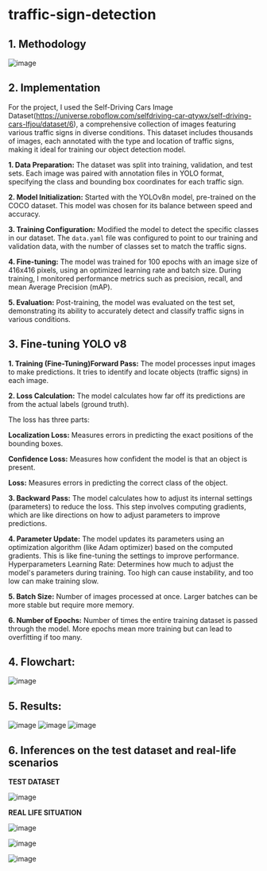# traffic-sign-detection

## 1. Methodology
![image](https://github.com/anant-c/traffic-sign-detection/assets/95924468/9b88c34c-0957-46b6-b946-a18e78deadb4)

## 2. Implementation

  For the project, I used the Self-Driving Cars Image Dataset(https://universe.roboflow.com/selfdriving-car-qtywx/self-driving-cars-lfjou/dataset/6), a comprehensive collection of images featuring various traffic signs in diverse conditions. This dataset includes thousands of images, each annotated with the type and location of traffic signs, making it ideal for training our object detection model.
  
**1. Data Preparation:** The dataset was split into training, validation, and test sets. Each image was paired with annotation files in YOLO format, specifying the class and bounding box coordinates for each traffic sign.

**2. Model Initialization:** Started with the YOLOv8n model, pre-trained on the COCO dataset. This model was chosen for its balance between speed and accuracy.

**3. Training Configuration:** Modified the model to detect the specific classes in our dataset. The `data.yaml` file was configured to point to our training and validation data, with the number of classes set to match the traffic signs.

**4. Fine-tuning:** The model was trained for 100 epochs with an image size of 416x416 pixels, using an optimized learning rate and batch size. During training, I monitored performance metrics such as precision, recall, and mean Average Precision (mAP).

**5. Evaluation:** Post-training, the model was evaluated on the test set, demonstrating its ability to accurately detect and classify traffic signs in various conditions.

## 3. Fine-tuning YOLO v8

**1. Training (Fine-Tuning)Forward Pass:** The model processes input images to make predictions. It tries to identify and locate objects (traffic signs) in each image.

**2. Loss Calculation:** The model calculates how far off its predictions are from the actual labels (ground truth). 

  The loss has three parts:
  
  **Localization Loss:** Measures errors in predicting the exact positions of the bounding boxes.
  
  **Confidence Loss:** Measures how confident the model is that an object is present.
  
  **Loss:** Measures errors in predicting the correct class of the object.
  
**3. Backward Pass:** The model calculates how to adjust its internal settings (parameters) to reduce the loss. This step involves computing gradients, which are like directions on how to adjust parameters to improve predictions. 

**4. Parameter Update:** The model updates its parameters using an optimization algorithm (like Adam optimizer) based on the computed gradients. This is like fine-tuning the settings to improve performance. Hyperparameters Learning Rate: Determines how much to adjust the model's parameters during training. Too high can cause instability, and too low can make training slow.

**5. Batch Size:** Number of images processed at once. Larger batches can be more stable but require more memory.

**6. Number of Epochs:** Number of times the entire training dataset is passed through the model. More epochs mean more training but can lead to overfitting if too many.

## 4. Flowchart:

![image](https://github.com/anant-c/traffic-sign-detection/assets/95924468/7b3abe61-07b8-4449-b6f6-891bf4c5b501)

## 5. Results:

![image](https://github.com/anant-c/traffic-sign-detection/assets/95924468/18fdda75-9292-40ef-95ba-5f930403bfad)   ![image](https://github.com/anant-c/traffic-sign-detection/assets/95924468/9fd3d0c6-8177-478c-9eb1-219b3923d32a) ![image](https://github.com/anant-c/traffic-sign-detection/assets/95924468/f487470b-c9e4-43c5-ba95-6330bc073753)

## 6. Inferences on the test dataset and real-life scenarios

**TEST DATASET**

![image](https://github.com/anant-c/traffic-sign-detection/assets/95924468/9fc90746-0642-400e-93a6-af609d795e3f)

**REAL LIFE SITUATION**

![image](https://github.com/anant-c/traffic-sign-detection/assets/95924468/7dd28584-4a00-491a-a32e-ad985830baa7)

![image](https://github.com/anant-c/traffic-sign-detection/assets/95924468/bf4fff70-878b-448a-9a31-42dc857c4aca)

![image](https://github.com/anant-c/traffic-sign-detection/assets/95924468/658f374e-2219-4f2e-8894-112de2269059)





